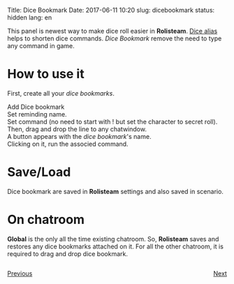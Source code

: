 Title: Dice Bookmark
Date: 2017-06-11 10:20
slug: dicebookmark
status: hidden
lang: en


This panel is newest way to make dice roll easier in **Rolisteam**.
[Dice alias]({filename}21_dice_roller.md) helps to shorten dice commands.
*Dice Bookmark* remove the need to type any command in game.

# How to use it

First, create all your *dice bookmarks*.  

Add Dice bookmark  
Set reminding name.  
Set command (no need to start with ! but set the character to secret roll).  
Then, drag and drop the line to any chatwindow.  
A button appears with the *dice bookmark*'s name.  
Clicking on it, run the associed command.

# Save/Load

Dice bookmark are saved in **Rolisteam** settings and also saved in scenario.

# On chatroom

**Global** is the only all the time existing chatroom.
So, **Rolisteam** saves and restores any dice bookmarks attached on it.
For all the other chatroom, it is required to drag and drop dice bookmark.


<p style="text-align: left; width:49%;  display: inline-block;"><a href="/units.html">Previous</a></p>
<p style="text-align: right; width:50%;  display: inline-block;"><a href="/npcmaker.html">Next</a></p>

